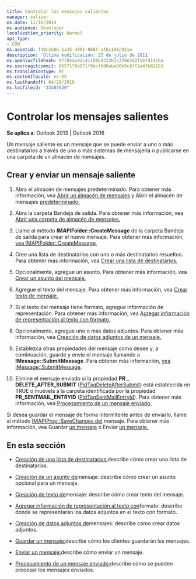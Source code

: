 ```yaml
---
title: Controlar los mensajes salientes
manager: soliver
ms.date: 11/16/2014
ms.audience: Developer
localization_priority: Normal
api_type:
- COM
ms.assetid: f40c2e0b-1a35-4901-868f-af6c191c921e
description: 'Última modificación: 23 de julio de 2011'
ms.openlocfilehash: 07785ac82c41108b4333b3c370e3d2f5bfd1426a
ms.sourcegitcommit: 8657170d071f9bcf680aba50b9c07f2a4fb82283
ms.translationtype: MT
ms.contentlocale: es-ES
ms.lasthandoff: 04/28/2019
ms.locfileid: "33407630"
---
```

# <a name="handling-an-outgoing-message"></a>Controlar los mensajes salientes

**Se aplica a**: Outlook 2013 | Outlook 2016 
  
Un mensaje saliente es un mensaje que se puede enviar a uno o más destinatarios a través de uno o más sistemas de mensajería o publicarse en una carpeta de un almacén de mensajes.
  
## <a name="create-and-send-an-outgoing-message"></a>Crear y enviar un mensaje saliente
  
1. Abra el almacén de mensajes predeterminado. Para obtener más información, vea [Abrir un almacén de mensajes](opening-a-message-store.md) y Abrir el almacén de mensajes [predeterminado.](opening-the-default-message-store.md)
    
2. Abra la carpeta Bandeja de salida. Para obtener más información, vea [Abrir una carpeta de almacén de mensajes.](opening-a-message-store-folder.md)
    
3. Llame al método **IMAPIFolder::CreateMessage** de la carpeta Bandeja de salida para crear el nuevo mensaje. Para obtener más información, [vea IMAPIFolder::CreateMessage](imapifolder-createmessage.md),
    
4. Cree una lista de destinatarios con uno o más destinatarios resueltos. Para obtener más información, vea [Crear una lista de destinatarios.](creating-a-recipient-list.md)
    
5. Opcionalmente, agregue un asunto. Para obtener más información, vea [Crear un asunto del mensaje.](creating-a-message-subject.md)
    
6. Agregue el texto del mensaje. Para obtener más información, vea [Crear texto de mensaje.](creating-message-text.md)
    
7. Si el texto del mensaje tiene formato, agregue información de representación. Para obtener más información, vea [Agregar información de representación al texto con formato.](adding-rendering-information-to-formatted-text.md)
    
8. Opcionalmente, agregue uno o más datos adjuntos. Para obtener más información, vea [Creación de datos adjuntos de un mensaje.](creating-a-message-attachment.md)
    
9. Establezca otras propiedades del mensaje como desee y, a continuación, guarde y envíe el mensaje llamando a **IMessage::SubmitMessage**. Para obtener más información, [vea IMessage::SubmitMessage](imessage-submitmessage.md).
    
10. Elimine el mensaje enviado si la propiedad **PR \_ DELETE_AFTER_SUBMIT** ([PidTagDeleteAfterSubmit](pidtagdeleteaftersubmit-canonical-property.md)) está establecida en TRUE o muévela a la carpeta identificada por la propiedad **PR_SENTMAIL_ENTRYID** ([PidTagSentMailEntryId](pidtagsentmailentryid-canonical-property.md)). Para obtener más información, vea [Procesamiento de un mensaje enviado.](processing-a-sent-message.md)
    
Si desea guardar el mensaje de forma intermitente antes de enviarlo, llame al método [IMAPIProp::SaveChanges del](imapiprop-savechanges.md) mensaje. Para obtener más información, vea Guardar [un mensaje](saving-a-message.md) o Enviar [un mensaje.](sending-a-message.md) 
  
## <a name="in-this-section"></a>En esta sección

- [Creación de una lista de destinatarios:](creating-a-recipient-list.md)describe cómo crear una lista de destinatarios.
    
- [Creación de un asunto de](creating-a-message-subject.md)mensaje: describe cómo crear un asunto opcional para un mensaje.
    
- [Creación de texto de](creating-message-text.md)mensaje: describe cómo crear texto del mensaje.
    
- [Agregar información de representación al texto con](adding-rendering-information-to-formatted-text.md)formato: describe dónde se representarán los datos adjuntos en el texto con formato.
    
- [Creación de datos adjuntos de](creating-a-message-attachment.md)mensajes: describe cómo crear datos adjuntos.
    
- [Guardar un mensaje:](saving-a-message.md)describe cómo los clientes guardarán los mensajes.
    
- [Enviar un mensaje:](sending-a-message.md)describe cómo enviar un mensaje.
    
- [Procesamiento de un mensaje enviado:](processing-a-sent-message.md)describe cómo se pueden procesar los mensajes enviados.
    

